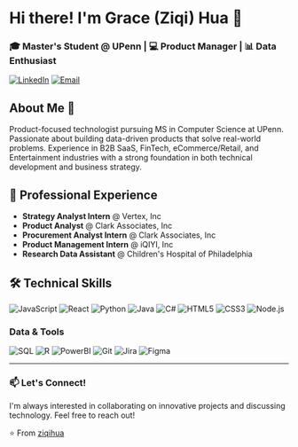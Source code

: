 # Hi there! I'm Grace (Ziqi) Hua 👋

### 🎓 Master's Student @ UPenn | 💻 Product Manager | 📊 Data Enthusiast

[![LinkedIn](https://img.shields.io/badge/LinkedIn-0077B5?style=for-the-badge&logo=linkedin&logoColor=white)](https://www.linkedin.com/in/grace-hua/)
[![Email](https://img.shields.io/badge/Email-D14836?style=for-the-badge&logo=gmail&logoColor=white)](mailto:ziqih0708@gmail.com)

## About Me 🚀

Product-focused technologist pursuing MS in Computer Science at UPenn. Passionate about building data-driven products that solve real-world problems. Experience in B2B SaaS, FinTech, eCommerce/Retail, and Entertainment industries with a strong foundation in both technical development and business strategy.

## 💼 Professional Experience

- **Strategy Analyst Intern** @ Vertex, Inc
- **Product Analyst** @ Clark Associates, Inc
- **Procurement Analyst Intern** @ Clark Associates, Inc
- **Product Management Intern** @ iQIYI, Inc
- **Research Data Assistant** @ Children's Hospital of Philadelphia

## 🛠 Technical Skills

![JavaScript](https://img.shields.io/badge/JavaScript-F7DF1E?style=for-the-badge&logo=javascript&logoColor=black)
![React](https://img.shields.io/badge/React-20232A?style=for-the-badge&logo=react&logoColor=61DAFB)
![Python](https://img.shields.io/badge/Python-3776AB?style=for-the-badge&logo=python&logoColor=white)
![Java](https://img.shields.io/badge/Java-ED8B00?style=for-the-badge&logo=openjdk&logoColor=white)
![C#](https://img.shields.io/badge/C%23-239120?style=for-the-badge&logo=c-sharp&logoColor=white)
![HTML5](https://img.shields.io/badge/HTML5-E34F26?style=for-the-badge&logo=html5&logoColor=white)
![CSS3](https://img.shields.io/badge/CSS3-1572B6?style=for-the-badge&logo=css3&logoColor=white)
![Node.js](https://img.shields.io/badge/Node.js-43853D?style=for-the-badge&logo=node.js&logoColor=white)

### Data & Tools
![SQL](https://img.shields.io/badge/SQL-4479A1?style=for-the-badge&logo=mysql&logoColor=white)
![R](https://img.shields.io/badge/R-276DC3?style=for-the-badge&logo=r&logoColor=white)
![PowerBI](https://img.shields.io/badge/PowerBI-F2C811?style=for-the-badge&logo=power-bi&logoColor=black)
![Git](https://img.shields.io/badge/Git-F05032?style=for-the-badge&logo=git&logoColor=white)
![Jira](https://img.shields.io/badge/Jira-0052CC?style=for-the-badge&logo=jira&logoColor=white)
![Figma](https://img.shields.io/badge/Figma-F24E1E?style=for-the-badge&logo=figma&logoColor=white)

---

### 📫 Let's Connect!
I'm always interested in collaborating on innovative projects and discussing technology. Feel free to reach out!

⭐️ From [ziqihua](https://github.com/ziqihua)
